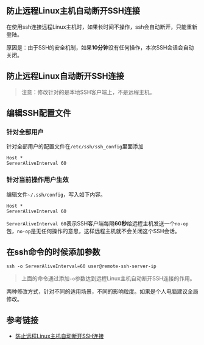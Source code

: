 ## 防止远程Linux主机自动断开SSH连接

在使用ssh连接远程Linux主机时，如果长时间不操作，ssh会自动断开，只能重新登陆。

原因是：由于SSH的安全机制，如果**10分钟**没有任何操作，本次SSH会话会自动关闭。


## 防止远程Linux自动断开SSH连接
> 注意：修改针对的是本地SSH客户端上，不是远程主机。

## 编辑SSH配置文件

### 针对全部用户

针对全部用户的配置文件在`/etc/ssh/ssh_config`里面添加

```
Host *
ServerAliveInterval 60
```

### 针对当前操作用户生效

编辑文件`~/.ssh/config`，写入如下内容。

```
Host *
ServerAliveInterval 60
```
`ServerAliveInterval 60`表示SSH客户端每隔**60秒**给远程主机发送一个`no-op`包，`no-op`是无任何操作的意思，这样远程主机就不会关闭这个SSH会话。

## 在ssh命令的时候添加参数

```
ssh -o ServerAliveInterval=60 user@remote-ssh-server-ip
```
> 上面的命令通过添加`-o`参数达到远程Linux主机自动断开SSH连接的作用。

两种修改方式，针对不同的适用场景，不同的影响粒度。如果是个人电脑建议全局修改。

## 参考链接

- [防止远程Linux主机自动断开SSH连接](http://blog.topspeedsnail.com/archives/10560)